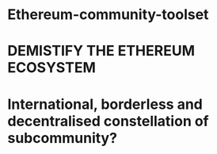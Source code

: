 # Ethereum-community-toolset

#  DEMISTIFY THE ETHEREUM ECOSYSTEM

#  International, borderless and decentralised constellation of subcommunity?